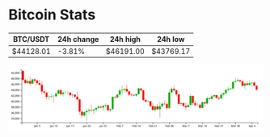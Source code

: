 # Bitcoin Stats

BTC/USDT|24h change|24h high|24h low|
|---|---|---|---|
|$44128.01|-3.81%|$46191.00|$43769.17|

<img src="./chart.svg">
